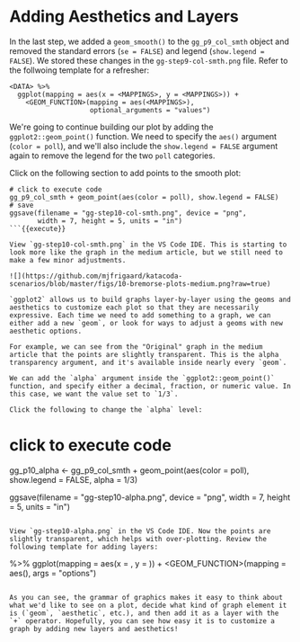 # Adding Aesthetics and Layers

In the last step, we added a `geom_smooth()` to the `gg_p9_col_smth` object and removed the standard errors (`se = FALSE`) and legend (`show.legend = FALSE`). We stored these changes in the `gg-step9-col-smth.png` file. Refer to the follwoing template for a refresher:

```
<DATA> %>%
  ggplot(mapping = aes(x = <MAPPINGS>, y = <MAPPINGS>)) +
    <GEOM_FUNCTION>(mapping = aes(<MAPPINGS>),
                    optional_arguments = "values")
```

We're going to continue building our plot by adding the `ggplot2::geom_point()` function. We need to specify the `aes()` argument (`color = poll`), and we'll also include the `show.legend = FALSE` argument again to remove the legend for the two `poll` categories.

Click on the following section to add points to the smooth plot:

```
# click to execute code
gg_p9_col_smth + geom_point(aes(color = poll), show.legend = FALSE)
# save
ggsave(filename = "gg-step10-col-smth.png", device = "png",
       width = 7, height = 5, units = "in")
```{{execute}}

View `gg-step10-col-smth.png` in the VS Code IDE. This is starting to look more like the graph in the medium article, but we still need to make a few minor adjustments.

![](https://github.com/mjfrigaard/katacoda-scenarios/blob/master/figs/10-bremorse-plots-medium.png?raw=true)

`ggplot2` allows us to build graphs layer-by-layer using the geoms and aesthetics to customize each plot so that they are necessarily expressive. Each time we need to add something to a graph, we can either add a new `geom`, or look for ways to adjust a geoms with new aesthetic options.

For example, we can see from the "Original" graph in the medium article that the points are slightly transparent. This is the alpha transparency argument, and it's available inside nearly every `geom`.

We can add the `alpha` argument inside the `ggplot2::geom_point()` function, and specify either a decimal, fraction, or numeric value. In this case, we want the value set to `1/3`.

Click the following to change the `alpha` level:

```
# click to execute code
gg_p10_alpha <- gg_p9_col_smth +
  geom_point(aes(color = poll), show.legend = FALSE, alpha = 1/3)

ggsave(filename = "gg-step10-alpha.png", device = "png",
       width = 7, height = 5, units = "in")
```{{execute}}

View `gg-step10-alpha.png` in the VS Code IDE. Now the points are slightly transparent, which helps with over-plotting. Review the following template for adding layers:

```
<DATA> %>%
  ggplot(mapping = aes(x = <MAPPINGS>, y = <MAPPINGS>)) +
    <GEOM_FUNCTION>(mapping = aes(<MAPPINGS>), args = "options")
```

As you can see, the grammar of graphics makes it easy to think about what we'd like to see on a plot, decide what kind of graph element it is (`geom`, `aesthetic`, etc.), and then add it as a layer with the `+` operator. Hopefully, you can see how easy it is to customize a graph by adding new layers and aesthetics!
